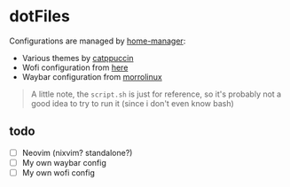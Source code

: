# dotFiles
Configurations are managed by [home-manager](https://github.com/nix-community/home-manager):
- Various themes by [catppuccin](https://github.com/catppuccin)
- Wofi configuration from [here](https://github.com/nabakdev/dotfiles/tree/main/.config/wofi)
- Waybar configuration from [morrolinux](https://github.com/morrolinux/LinuxRices)

> A little note, the `script.sh` is just for reference, so it's probably not a good idea to try to run it (since i don't even know bash)

## todo
- [ ] Neovim (nixvim? standalone?)
- [ ] My own waybar config
- [ ] My own wofi config
